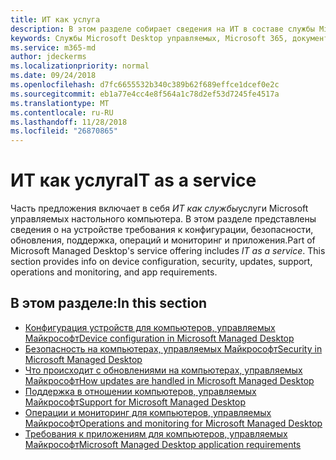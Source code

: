 ```yaml
---
title: ИТ как услуга
description: В этом разделе собирает сведения на ИТ в составе службы Microsoft Desktop управляемых программы
keywords: Службы Microsoft Desktop управляемых, Microsoft 365, документация
ms.service: m365-md
author: jdeckerms
ms.localizationpriority: normal
ms.date: 09/24/2018
ms.openlocfilehash: d7fc6655532b340c389b62f689effce1dcef0e2c
ms.sourcegitcommit: eb1a77e4cc4e8f564a1c78d2ef53d7245fe4517a
ms.translationtype: MT
ms.contentlocale: ru-RU
ms.lasthandoff: 11/28/2018
ms.locfileid: "26870865"
---
```

# <a name="it-as-a-service"></a><span data-ttu-id="ddcc5-104">ИТ как услуга</span><span class="sxs-lookup"><span data-stu-id="ddcc5-104">IT as a service</span></span>
<span data-ttu-id="ddcc5-p101">Часть предложения включает в себя *ИТ как службы*услуги Microsoft управляемых настольного компьютера. В этом разделе представлены сведения о на устройстве требования к конфигурации, безопасности, обновления, поддержка, операций и мониторинг и приложения.</span><span class="sxs-lookup"><span data-stu-id="ddcc5-p101">Part of Microsoft Managed Desktop's service offering includes *IT as a service*. This section provides info on device configuration, security, updates, support, operations and monitoring, and app requirements.</span></span> 

## <a name="in-this-section"></a><span data-ttu-id="ddcc5-107">В этом разделе:</span><span class="sxs-lookup"><span data-stu-id="ddcc5-107">In this section</span></span>

- [<span data-ttu-id="ddcc5-108">Конфигурация устройств для компьютеров, управляемых Майкрософт</span><span class="sxs-lookup"><span data-stu-id="ddcc5-108">Device configuration in Microsoft Managed Desktop</span></span>](device-policies.md)
- [<span data-ttu-id="ddcc5-109">Безопасность на компьютерах, управляемых Майкрософт</span><span class="sxs-lookup"><span data-stu-id="ddcc5-109">Security in Microsoft Managed Desktop</span></span>](security.md)
- [<span data-ttu-id="ddcc5-110">Что происходит с обновлениями на компьютерах, управляемых Майкрософт</span><span class="sxs-lookup"><span data-stu-id="ddcc5-110">How updates are handled in Microsoft Managed Desktop</span></span>](updates.md)
- [<span data-ttu-id="ddcc5-111">Поддержка в отношении компьютеров, управляемых Майкрософт</span><span class="sxs-lookup"><span data-stu-id="ddcc5-111">Support for Microsoft Managed Desktop</span></span>](support.md)
- [<span data-ttu-id="ddcc5-112">Операции и мониторинг для компьютеров, управляемых Майкрософт</span><span class="sxs-lookup"><span data-stu-id="ddcc5-112">Operations and monitoring for Microsoft Managed Desktop</span></span>](operations-and-monitoring.md)
- [<span data-ttu-id="ddcc5-113">Требования к приложениям для компьютеров, управляемых Майкрософт</span><span class="sxs-lookup"><span data-stu-id="ddcc5-113">Microsoft Managed Desktop application requirements</span></span>](mmd-app-requirements.md)